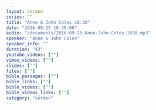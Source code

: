 ```yaml
---
layout: sermon
series: ""
title: "Anne & John Coles 18:30"
date: "2016-09-25 18:30:00"
audio: "/documents/2016-09-25-Anne-John-Coles-1830.mp3"
speaker: "Anne & John Coles"
speaker_info: ""
duration: "43"
youtube_videos: [""]
vimeo_videos: [""]
slides: [""]
files: [""]
bible_passages: [""]
bible_links: [""]
bible_videos: [""]
bible_videos_links: [""]
category: "sermon"
---
```


